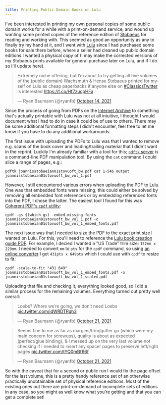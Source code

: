 ```yaml
---
title: Printing Public Domain Books on Lulu
---
```

I've been interested in printing my own personal copies of some public domain works for a while with a print-on-demand service, and wound up wanting some printed copies of the reference edition of [Stobaeus](https://en.wikipedia.org/wiki/Stobaeus) for reading and working with. This seemed as good an opportunity as any to finally try my hand at it, and I went with [Lulu](https://www.lulu.com/) since I had purchased some books for sale there before, where a seller had cleaned up public domain editions I wanted a physical copy of (I may make the corrected versions of my Stobaeus prints available for general purchase later on Lulu, and if I do so I'll update here).

<blockquote class="twitter-tweet"><p lang="en" dir="ltr">Extremely niche offering, but I’m about to try getting all five volumes of the (public domain) Wachsmuth &amp; Hense Stobaeus printed for myself on Lulu as cheap paperbacks if anyone else on <a href="https://twitter.com/hashtag/ClassicsTwitter?src=hash&amp;ref_src=twsrc%5Etfw">#ClassicsTwitter</a> is interested <a href="https://t.co/Hf7zucpHFa">https://t.co/Hf7zucpHFa</a></p>&mdash; Ryan Baumann (@ryanfb) <a href="https://twitter.com/ryanfb/status/1448674050348302343?ref_src=twsrc%5Etfw">October 14, 2021</a></blockquote> <script async src="https://platform.twitter.com/widgets.js" charset="utf-8"></script>

Since the process of going from PDFs on the [Internet Archive](https://archive.org) to something that's actually printable with Lulu was not at all intuitive, I thought I would document what I had to do in case it could be of use to others. There may be some additional formatting steps I didn't encounter, feel free to let me know if you have to do any additional workarounds.

The first issue with uploading the PDFs to Lulu was that I wanted to remove e.g. scans of the book cover and leading/trailing material that I didn't want in the reprint. Luckily I'm already familiar with a tool for this; [`pdftk` server](https://www.pdflabs.com/tools/pdftk-server/) is a command-line PDF manipulation tool. By using the `cat` command I could slice a range of pages, e.g.:

    pdftk joannisstobaeian01stovuoft_bw.pdf cat 1-546 output joannisstobaeian01stovuoft_bw_vol_1.pdf

However, I still encountered various errors when uploading the PDF to Lulu. One was that embedded fonts were missing; this could either be solved by removing all embedded font references or by embedding referenced fonts into the PDF, I chose the latter. The easiest tool I found for this was [Coherent PDF's `cpdf` utility](https://www.coherentpdf.com/):

    cpdf -gs $(which gs) -embed-missing-fonts joannisstobaeian01stovuoft_bw_vol_1.pdf -o joannisstobaeian01stovuoft_bw_vol_1_embed_fonts.pdf

The next issue was that I needed to size the PDF to the exact print size I wanted on Lulu. For this, you'll need to reference the [Lulu book creation guide PDF](https://assets.lulu.com/media/guides/en/lulu-book-creation-guide.pdf). For example, I decied I wanted a "US Trade" trim size: `152mm x 229mm`. I needed to convert `mm` to `pts` for the `cpdf` command, so using [an online converter](https://www.conversionunites.com/converter-mm-to-points) I got `431pts x 649pts` which I could use with `cpdf` to resize to fit:

    cpdf -scale-to-fit "431 649" joannisstobaeian01stovuoft_bw_vol_1_embed_fonts.pdf -o joannisstobaeian01stovuoft_bw_vol_1_scaled.pdf

Uploading that file and checking it, everything looked good, so I did a similar process for the remaining volumes. Everything turned out pretty well overall:

<blockquote class="twitter-tweet"><p lang="en" dir="ltr">Loebs? Where we’re going, we don’t need Loebs <a href="https://t.co/idWRDTRgh3">pic.twitter.com/idWRDTRgh3</a></p>&mdash; Ryan Baumann (@ryanfb) <a href="https://twitter.com/ryanfb/status/1451247886247899136?ref_src=twsrc%5Etfw">October 21, 2021</a></blockquote> <script async src="https://platform.twitter.com/widgets.js" charset="utf-8"></script> 

<blockquote class="twitter-tweet"><p lang="en" dir="ltr">Seems fine to me as far as margins/trim/gutter go (which were my main concern for screwups), quality is about as expected (perfect/glue binding), &amp; I messed up on the very last volume not checking if I needed to insert any spacer pages to preserve left/right pages <a href="https://t.co/tYQ0mBf66f">pic.twitter.com/tYQ0mBf66f</a></p>&mdash; Ryan Baumann (@ryanfb) <a href="https://twitter.com/ryanfb/status/1451253011569909761?ref_src=twsrc%5Etfw">October 21, 2021</a></blockquote> <script async src="https://platform.twitter.com/widgets.js" charset="utf-8"></script> 

So with the caveat that for a second or public run I would fix the page offset for the last volume, this is a pretty handy reference set of an otherwise practically unobtainable set of physical reference editions. Most of the existing ones out there are print-on-demand of incomplete sets of editions in any case, so you might as well know what you're getting and that you can get a complete set!
